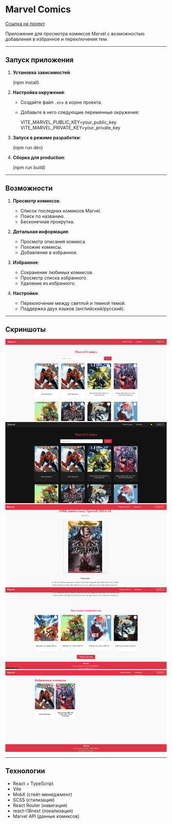 # Marvel Comics

[Ссылка на проект](https://effective1.vercel.app/)

Приложение для просмотра комиксов Marvel с возможностью добавления в избранное и переключения тем.

---

## Запуск приложения

1. **Установка зависимостей**:
   
   (npm install)
   

2. **Настройка окружения**:
   - Создайте файл `.env` в корне проекта.
   - Добавьте в него следующие переменные окружения:
     
     VITE_MARVEL_PUBLIC_KEY=your_public_key
     VITE_MARVEL_PRIVATE_KEY=your_private_key
     

3. **Запуск в режиме разработки**:
   
   (npm run dev)
   

4. **Сборка для production**:
   
   (npm run build)
   

---

## Возможности

1. **Просмотр комиксов**:
   - Список последних комиксов Marvel.
   - Поиск по названию.
   - Бесконечная прокрутка.

2. **Детальная информация**:
   - Просмотр описания комикса.
   - Похожие комиксы.
   - Добавление в избранное.

3. **Избранное**:
   - Сохранение любимых комиксов.
   - Просмотр списка избранного.
   - Удаление из избранного.

4. **Настройки**:
   - Переключение между светлой и темной темой.
   - Поддержка двух языков (английский/русский).

---

## Скриншоты

![Светлая тема](screenshots/light-theme.png)
![Темная тема](screenshots/dark-theme.png)
![Детали комикса](screenshots/comic-details.png)
![Детали комикса 2](screenshots/comic-details2.png)
![Избранное](screenshots/favorites.png)

---

## Технологии

- React + TypeScript
- Vite
- MobX (стейт-менеджмент)
- SCSS (стилизация)
- React Router (навигация)
- react-i18next (локализация)
- Marvel API (данные комиксов)
